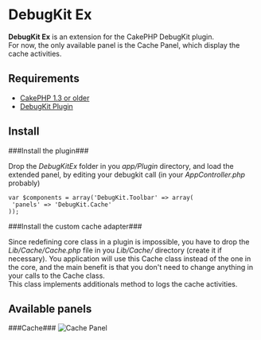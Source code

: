 DebugKit Ex
===

**DebugKit Ex** is an extension for the CakePHP DebugKit plugin.  
For now, the only available panel is the Cache Panel, which display the cache activities.

Requirements
--
* [CakePHP 1.3 or older](http://http://cakephp.org/)
* [DebugKit Plugin](https://github.com/cakephp/debug_kit)

Install
--

###Install the plugin###

Drop the *DebugKitEx* folder in you *app/Plugin* directory, and load the extended panel, by editing your debugkit call (in your *AppController.php* probably)
	
	var $components = array('DebugKit.Toolbar' => array(
   	 'panels' => 'DebugKit.Cache'
	));

###Install the custom cache adapter###

Since redefining core class in a plugin is impossible, you have to drop the *Lib/Cache/Cache.php* file in you *Lib/Cache/* directory (create it if necessary). You application will use this Cache class instead of the one in the core, and the main benefit is that you don't need to change anything in your calls to the Cache class.  
This class implements additionals method to logs the cache activities.


Available panels
--

###Cache###
![Cache Panel](https://github.com/kamisama/DebugKitEx/blob/master/screens/cache_panel.jpg?raw=true)
